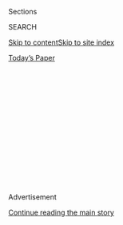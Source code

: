 <div id="app">

<div>

<div>

<div>

<div class="NYTAppHideMasthead css-1q2w90k e1suatyy0">

<div class="section css-ui9rw0 e1suatyy2">

<div class="css-eph4ug er09x8g0">

<div class="css-6n7j50">

</div>

<span class="css-1dv1kvn">Sections</span>

<div class="css-10488qs">

<span class="css-1dv1kvn">SEARCH</span>

</div>

[Skip to content](#site-content)[Skip to site
index](#site-index)

</div>

<div class="css-10698na e1huz5gh0">

</div>

</div>

<div id="masthead-bar-one" class="section hasLinks css-15hmgas e1csuq9d3">

<div class="css-uqyvli e1csuq9d0">

</div>

<div class="css-1uqjmks e1csuq9d1">

</div>

<div class="css-9e9ivx">

[](https://myaccount.nytimes.com/auth/login?response_type=cookie&client_id=vi)

</div>

<div class="css-1bvtpon e1csuq9d2">

[Today’s
Paper](https://www.nytimes.com/section/todayspaper)

</div>

</div>

</div>

</div>

<div data-aria-hidden="false">

<div id="site-content" data-role="main">

<div>

<div class="css-1aor85t" style="opacity:0.000000001;z-index:-1;visibility:hidden">

<div class="css-1hqnpie">

<div class="css-epjblv">

<span class="css-17xtcya"><span>Archives</span></span><span class="css-x15j1o">|</span><span class="css-fwqvlz">Donald
Trump, Real Estate Promoter, Builds Image as He Buys
Buildings</span>

</div>

<div class="css-k008qs">

<div class="css-1iwv8en">

<span class="css-18z7m18"></span>

<div>

</div>

</div>

<span class="css-1n6z4y">https://nyti.ms/1PudYUM</span>

<div class="css-1705lsu">

<div class="css-4xjgmj">

<div class="css-4skfbu" data-role="toolbar" data-aria-label="Social Media Share buttons, Save button, and Comments Panel with current comment count" data-testid="share-tools">

  - 
  - 
  - 
  - 
    
    <div class="css-6n7j50">
    
    </div>

  - 

</div>

</div>

</div>

</div>

</div>

</div>

<div id="NYT_TOP_BANNER_REGION" class="css-13pd83m">

</div>

<div id="top-wrapper" class="css-1sy8kpn">

<div id="top-slug" class="css-l9onyx">

Advertisement

</div>

[Continue reading the main
story](#after-top)

<div class="ad top-wrapper" style="text-align:center;height:100%;display:block;min-height:250px">

<div id="top" class="place-ad" data-position="top" data-size-key="top">

</div>

</div>

<div id="after-top">

</div>

</div>

<div id="sponsor-wrapper" class="css-1hyfx7x">

<div id="sponsor-slug" class="css-19vbshk">

Supported by

</div>

[Continue reading the main
story](#after-sponsor)

<div id="sponsor" class="ad sponsor-wrapper" style="text-align:center;height:100%;display:block">

</div>

<div id="after-sponsor">

</div>

</div>

<div class="css-1vkm6nb ehdk2mb0">

# Donald Trump, Real Estate Promoter, Builds Image as He Buys Buildings

</div>

<div class="css-xt80pu e12qa4dv0">

<div class="css-18e8msd">

<div class="css-vp77d3 epjyd6m0">

<div class="css-1baulvz">

<span class="css-1baulvz" itemprop="author">By Judy Klemesrud</span>

</div>

</div>

  - Nov. 1,
    1976

  - 
    
    <div class="css-4xjgmj">
    
    <div class="css-d8bdto" data-role="toolbar" data-aria-label="Social Media Share buttons, Save button, and Comments Panel with current comment count" data-testid="share-tools">
    
      - 
      - 
      - 
      - 
        
        <div class="css-6n7j50">
        
        </div>
    
      - 
    
    </div>
    
    </div>

</div>

</div>

<div class="section meteredContent css-1r7ky0e" name="articleBody" itemprop="articleBody">

<div class="css-j3uhc5">

<div class="css-1ve50l5">

<div class="css-1si6tjw">

<div class="css-p5jc4e">

![<span class="css-cnj6d5 e1z0qqy90" itemprop="copyrightHolder"><span class="css-1ly73wi e1tej78p0">Credit...</span><span><span>The
New York Times
Archives</span></span></span>](https://s1.nyt.com/timesmachine/pages/1/1976/11/01/75642708_360W.png?quality=75&auto=webp&disable=upscale)

</div>

<div class="css-1s1pakw">

<div class="css-udpjq9">

See the article in its original context from  
November 1, 1976, Page 41<span class="css-iry6ay"></span>[Buy
Reprints](https://store.nytimes.com/collections/new-york-times-page-reprints?utm_source=nytimes&utm_medium=article-page&utm_campaign=reprints)

</div>

<div class="css-1nq039c">

[View on
timesmachine](http://timesmachine.nytimes.com/timesmachine/1976/11/01/75642708.html)

</div>

<div class="css-1gus26i">

TimesMachine is an exclusive benefit for home delivery and digital
subscribers.

</div>

</div>

</div>

<div class="css-1mweozg">

<div class="css-14uxcda">

About the Archive

</div>

<div class="css-6hi8ev">

This is a digitized version of an article from The Times’s print
archive, before the start of online publication in 1996. To preserve
these articles as they originally appeared, The Times does not alter,
edit or update them.

</div>

<div class="css-6hi8ev">

Occasionally the digitization process introduces transcription errors or
other problems; we are continuing to work to improve these archived
versions.

</div>

</div>

</div>

</div>

<div class="css-1fanzo5 StoryBodyCompanionColumn">

<div class="css-53u6y8">

He is tall, lean and blond, with dazzling white teeth, and he looks ever
so much like Robert Redford. He rides around town in a chauffeured
silver Cadillac with his initials, DJT, on the plates. He dates slinky
fashion models, belongs to the most elegant clubs and, at only 30 years
of age, estimates that he is worth “more than $200 million.”

Flair. It's one of Donald J. Trump's favorite words, and both he, his
friends and his enemies use it when describing his way of life as well
as his business style as New York's No. 1 real estate promoter of the
middle 1970's.

“If a man has flair,” the energetic, outspoken Mr. Trump said the other
day, “and is smart and somewhat conservative and has a taste for what
people want, he's bound to be successful in New York.”

Mr. Trump, who is president of the

Brooklyn based Trump Organization, which owns and manages 22,000
apartments, currently has three imaginative Manhattan real‐estate
projects in the works. And much to his delight, his brash, controversial
style has prompted comparisons with his flamboyant idol, the late
William Zeckendorf Sr., who actually developed projects as striking as
those Mr. Trump is proposing.

</div>

</div>

<div class="css-1fanzo5 StoryBodyCompanionColumn">

<div class="css-53u6y8">

The proposed projects are.

¶A large Manhattan convention center over the Penn Central
Transportation Company's 34th Street yards. Mr. Trump, who acquired the
development rights from the bankrupt railroad, has drawn up plans for a
$90 million center, hoping it will replace the stalled convention center
on the Hudson River from 43d to 47th Street.

**‘On Threshold of Coup’**

¶A 1,500‐room Hyatt Regency hotel following the reconstruction of Penn
Central's Commodore Hotel near Grand Central Terminal. Last April, Mr.
Trump received a controversial $4 million‐a‐year tax abatement from the
city, the first of its kind, for his proposal to rebuild the aging hotel
building.

¶Construction of 14,500 federally subsidized apartments on the Penn
Central's 60th Street yards, to which Mr. Trump has acquired the
development rights. The site is bounded by West 59th and West 72d
Street, West End Avenue and the Hudson River.

“What makes Donald Trump so significant right now,” said one Manhattan
real estate expert, “is that there is nobody else who is a private
promoter on a major scale, trying to convince enterpreneurs to develop
major pieces of property.”

Commenting on the Commodore Hotel deal, the expert said he thought Mr.
Trump was “on the threshold of the greatest real estate coup of the last
miserable three years; if it goes through, you could call him the
William Zeckendorf of Bad Times’.

</div>

</div>

<div class="css-1fanzo5 StoryBodyCompanionColumn">

<div class="css-53u6y8">

The other day, Mr. Trump, who says he is publicity shy, allowed a
reporter to accompany him on what he described as a typical work day. It
consisted mainly of visits to his “jobs,” the term he uses for housing
projects owned by the Trump Organization, which was founded by his
70‐year‐old father, Fred C. Trump, now the company's chairman.

The day began at 7:45 A.M., when Mr. Trump's chauffeur, Robert Utsey, a
husky, gun‐toting laid‐off New York City policeman who doubles as a
bodyguard, pulled the Cadillac up in front of the Phoenix apartment
building, at 160 East 65th Street.

Mr. Trump, who lives in a threebedroom penthouse apartment done mostly
in beiges and browns and lots of chrome, was waiting in front of the
building. He is 6 feet, 3 inches tall and weighs 190 pounds, and he was
wearing a three‐piece burgundy wool suit, matching patent‐leather shoes,
and a white shirt with the initials “DJT” sewn in burgundy thread on the
cuffs.

Speaking occasionally on his car telephone to his secretary and his
banker at Chase Manhattan, Mr. Trump directed his chauffeur to make
stops at the 60th Street yards; the conventioncenter site a federally
subsidized Trump housing project for the aged in East Orange, N.J.,
which he calls “our philanthropic endeavor” a middleincome housing
project on Staten Island; the flagship 4,000‐unit Trump Village in
Brooklyn and several other older Trump‐owned projects in Brooklyn that
the company bought in recent years.

“That's one of the reasons for our success—while others were building
over the last three or four years at 10 percent interest, we were
buying, at 5½ percent mortgages,” Mr. Trump said. “And the units they
produced in their new buildings were much smaller than the ones we were
buying.”

Although the Trumps have been building in New York City since 1923, the
family has not gotten as much publicity as other real‐estate developers
because they did not enter the Manhattan market until three years ago.

“It was psychology,” Mr. Trump explained. “My father knew Brooklyn very
well, and he knew Queens very well. But now, that psychology is ended.”

</div>

</div>

<div class="css-1fanzo5 StoryBodyCompanionColumn">

<div class="css-53u6y8">

**Employs 1,000 People**

One of the reasons for the current intense push in Manhattan, he said,
is that the Trump Organization, with 15,000 of its 22,000 apartments
situated in New York City (mostly in Broortlyn, Queens and Staten
Island), has a stake in the future of the city.

The organization, which is made up of 60 partnerships and corporations,
also owns apartment buildings in Washington, D. C., Maryland and
Virginia and land in California and Las Vegas, and it employs about
1,000 people.

“New York is either going to get much better or much worse,” Mr. Trump
predicted, “and I think it will get much better. I'm not talking about
the South Bronx. I don't know anything about the South Bronx.

“But in Manhattan, I feel a new convention center will be a turning
point for the city it will get rid of all that pornographic garbage in
Times Square. Psychologically, I think if New York City gets a
convention center, it will resurge and rejuvenate.”

As he drove around the city, he exclaimed boyishly, “Look at that great
building \[at 56th Street and Madison Avenue\]. It's available\! There
are a lot of good deals around right now.”

What attracts him to the real estate business? “I love the architectural
creativeness,” he said. “For example, the Commodore Hotel is in one of
the most important locations in the city, and its reconstruction will
lead to a rebirth of that area.

“And I like the financial creativeness, too. There's a beauty in putting
together a financial package that really works, whether it be through
tax credits, or a mortgage financing arrangement, or a leaseback
arrangement.”

</div>

</div>

<div class="css-1fanzo5 StoryBodyCompanionColumn">

<div class="css-53u6y8">

“Of course, the gamble is an exciting part, too,” he said, grinning. “No
matter how much you take out of it, you're talking about $100 million
deals, where a 10 percent mistake is $10 million. But so far, I've never
made a bad deal.”

Donald Trump was in the headlines in 1973, when the Department of
Justice brought suit in Federal Court against the Trump Organization,
charging discrimination against blacks in apartment rentals. Mr. Trump
denied the charges, and later signed an agreement to provide
open‐housing opportunities for minority groups.

“We ‘never discriminated against blacks,” Mr. Trump said angrily. “Five
to 10 percent of our units are rented to blacks in the city. But we
won't sign leases with welfare clients unless they have guaranteed
income levels, because otherwise, everyone immediately starts leaving
the building.”

**‘He Has Great Vision’**

Mr. Trump, a glib, nonstop talker, suddenly turned quiet when he stopped
at the Trump Organization's headquarters, at 600 Avenue Z in Brooklyn,
to consult with his father. Face to face, the son seemed affectionately
intimidated by the older man.

“I gave Donald free rein,” Fred C. Trump said in his office. “He has
great vision, and everything he touches seems to turn to gold. As long
as he has this great energy in abundance, I'm glad to let him do it.”

“Energy is a word that frequently pops up in discussions about Donald
Trump. Besides being a fast talker, he is a fast walker, a fast eater, a
fast business dealer, and gives the distinct impression of being an
early candidate for a cardac arrest. Some of this energy, he said
proudly could be attributed to the fact that, “never In my life have I
had a glass of alcohol or a cigarette.”

His father said that Donald was the only one of his five children (three
sons, two daughters) who had shown any interest in the family real
estate business.

</div>

</div>

<div class="css-1fanzo5 StoryBodyCompanionColumn">

<div class="css-53u6y8">

Donald, who grew up in the Trumpbuilt family home in Jamaica Estates,
Queens, began learning the business when he was only 12. He continued
helping his father make deals while a student at the Wharton School of
Finance at the University of Pennsylvania, from which he graduated first
in his class in 1968.

“Donald is the smartest person know,” his father said admiringly.

Fellow real estate executives in this very closely knit industry also
say mostly nice things about Donald Trump, even when given the chance to
speak off the record.

**‘The Jury is Still Out’**

“He's a very adventurous young man, and we're all rooting for him,” said
Samuel J. Lefrak, of the Lefrak Organization. “He's bold, daring and
swashbuckling. But in my opinion, the jury is still out.”

Harry B. Helmsley of Helmsley‐Spear Inc., said that although he had
never had any dealings with Mr. Trump, he found him to be “very active
around town: I just hope he can put his deals together.”

Even Preston Robert Tisch, president of Loews Corporation, who is
regarded as Mr. Trump's No. 1 critic in the city, spoke highly of the
young promoter: “He's a very bright, capable realestate man.”

Real‐estate insiders say Mr. Tisch and Mr. Trump are at odds for two
reasons —the Commodore Hotel tax abatement deal (Mr. Tisch's company
owns hotels), and the 34th Street convention center site (Mr. Tisch was
long associated with the rival 44th Street conventioncenter site).

Criticism of Mr. Trump came mainly from mortgage bankers and others in
the money end of the real‐estate industry, all of whom requested
anonymity.

</div>

</div>

<div class="css-1fanzo5 StoryBodyCompanionColumn">

<div class="css-53u6y8">

“His deals are dramatic, but they haven't come into being,” said one.
“So far, the chief beneficiary of his creativity has been his public
image.”

Another money man called Mr. Trump “overrated’ and “totally obnoxious,”
and said much of his influence had to do with the fact that he was an
early financial supporter of both Governor Carey and Mayor Beanie and
had powerful lawyer (Roy M. Cohn) and powerful public relations man
(Howard Rubinstein).

**Lunch at ‘21’ Club**

Mr. Trump has been meeting the right people. During lunch at the “21”
Club, the waiters were bowing and saying, “Hello Donald,” and other
lunchers, including Mr. Helmsley and assorted politicians, stopped by to
say hello.

Mr. Trump took exactly one hour for lunch, during which he ate broiled
filet of sole with no butter, drank ginger ale, and chatted with two men
representing the National Jewish Hospital in Denver, which plans to name
him their Man of the Year on Dec. 8 at a dinner in the Waldorf‐Astoria
Hotel.

“I'm not even Jewish, I'm Swedish,” he said later. “Most people think my
family is Jewish because we own so many buildings in Brooklyn. But I
guess you don't have to be Jewish to win this award, because they told
me a gentile won it one other year.”

Mr. Trump spent a profitable afternoon, earning a $140,000 commission
for about 20 minutes work selling part of a housing project for a
friend. A witness to the negotiations said Mr. Trump was a hard‐nosed
broker, refusing to budge from his original terms of $1.4 million paid
over a four‐year period at 9 percent interest.

**‘Extremely Aggressive’**

The transaction took place at the architectural offices of Poor, Swanke,
Hayden & Connell, at 400 Park Avenue, where Mr. Trump had gone to visit
Der Scutt, the architect of his proposed $90million convention center.

</div>

</div>

<div class="css-1fanzo5 StoryBodyCompanionColumn">

<div class="css-53u6y8">

“Donald's very demanding,” the pipepuffing Mr. Scutt said when the
promoter was out of the room. “He thinks nothing of calling me at 7 A.M.
on a Sunday and saying, ‘I've got an idea. See you in the office in 40
minutes.’ And I always go.”

When asked whether he thought Mr. Trump had any shortcomings, the
architect replied: “He's extremely aggressive when he sells, maybe to
the point of overselling. Like, he'll say the convention center is the
biggest in the world, when it really isn't. He'll exaggerate for the
purpose of making a sale.”

The architect broke into a big smile. “That Donald,” he said admiringly,
“he could sell sand to the Arabs and refrigerators to the Eskimos.”

Mr. Trump is single, with no plans of getting married in the near
future, although he said he was seeing one woman — a fashion model —
fairly regularly. “If I met the right woman, might get married,” he
said. “But right now. I have everything I want or need.”

He said he liked to relax at night by taking a date to such clubs as El
Morocco, Regine's, Le Club or Doubles, or attending Knicks or Rangers
games in Madison Square Garden. (He has season tickets for both teams.)

Mr. Trump ended his “typical ??? by catching a plane to California,
where he said he planned to wrap up a “multimillion dollar” land deal.
He has been spending more and more of his time in the Los Angeles area
lately, staying in a house that he owns, complete with swimming pool and
tennis court, in Beverly Hills.

Is there any danger that Donald Trump will defect to the West Coast?
“Some of the hest deals I've made have been land deals in California,”
he said with a smile. “I've probably made $14 million there over the
last two years. But my friends and enemies are all in New York City, so
I'll probably stay here.”

</div>

</div>

</div>

<div>

</div>

<div>

</div>

<div>

</div>

<div>

<div id="bottom-wrapper" class="css-1ede5it">

<div id="bottom-slug" class="css-l9onyx">

Advertisement

</div>

[Continue reading the main
story](#after-bottom)

<div id="bottom" class="ad bottom-wrapper" style="text-align:center;height:100%;display:block;min-height:90px">

</div>

<div id="after-bottom">

</div>

</div>

</div>

</div>

</div>

## Site Index

<div>

</div>

## Site Information Navigation

  - [© <span>2020</span> <span>The New York Times
    Company</span>](https://help.nytimes.com/hc/en-us/articles/115014792127-Copyright-notice)

<!-- end list -->

  - [NYTCo](https://www.nytco.com/)
  - [Contact
    Us](https://help.nytimes.com/hc/en-us/articles/115015385887-Contact-Us)
  - [Work with us](https://www.nytco.com/careers/)
  - [Advertise](https://nytmediakit.com/)
  - [T Brand Studio](http://www.tbrandstudio.com/)
  - [Your Ad
    Choices](https://www.nytimes.com/privacy/cookie-policy#how-do-i-manage-trackers)
  - [Privacy](https://www.nytimes.com/privacy)
  - [Terms of
    Service](https://help.nytimes.com/hc/en-us/articles/115014893428-Terms-of-service)
  - [Terms of
    Sale](https://help.nytimes.com/hc/en-us/articles/115014893968-Terms-of-sale)
  - [Site
    Map](https://spiderbites.nytimes.com)
  - [Help](https://help.nytimes.com/hc/en-us)
  - [Subscriptions](https://www.nytimes.com/subscription?campaignId=37WXW)

</div>

</div>

</div>

</div>
